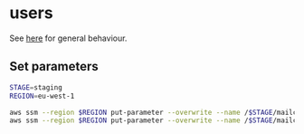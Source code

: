 # users

See [here](../README.md) for general behaviour.

## Set parameters

```bash
STAGE=staging
REGION=eu-west-1

aws ssm --region $REGION put-parameter --overwrite --name /$STAGE/mailchimp-audience-id --type String --value "[VALUE]"
aws ssm --region $REGION put-parameter --overwrite --name /$STAGE/mailchimp-api-key --type SecureString --value "[VALUE]"
```
